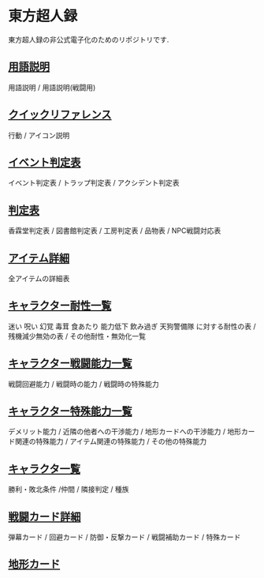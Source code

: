 # 東方超人録

東方超人録の非公式電子化のためのリポジトリです.

## [用語説明](./term.md)
用語説明 / 用語説明(戦闘用)

## [クイックリファレンス](./quickreference.md)
行動 / アイコン説明

## [イベント判定表](./event.md)
イベント判定表 /  トラップ判定表 / アクシデント判定表

## [判定表](./reference.md)
香霖堂判定表 / 図書館判定表 / 工房判定表 / 品物表 / NPC戦闘対応表

## [アイテム詳細](./item.md)
全アイテムの詳細表

## [キャラクター耐性一覧](./chara-regist.md)
迷い 呪い 幻覚 毒茸 食あたり 能力低下 飲み過ぎ 天狗警備隊 に対する耐性の表 /
残機減少無効の表 / その他耐性・無効化一覧

## [キャラクター戦闘能力一覧](./chara-battle.md)
戦闘回避能力 / 戦闘時の能力 / 戦闘時の特殊能力

## [キャラクター特殊能力一覧](./chara-ability.md)
デメリット能力 / 近隣の他者への干渉能力 / 地形カードへの干渉能力 /
地形カード関連の特殊能力 / アイテム関連の特殊能力 / その他の特殊能力

## [キャラクタ一覧](./character.md)
勝利・敗北条件 /仲間 / 隣接判定 / 種族

## [戦闘カード詳細](./attack.md)
弾幕カード / 回避カード / 防御・反撃カード / 戦闘補助カード / 特殊カード

## [地形カード](./map.md)
